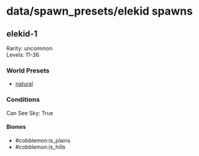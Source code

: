 # data/spawn_presets/elekid spawns  
  
## elekid-1  
Rarity: uncommon  
Levels: 11-36  
  
### World Presets  
* [natural](data/spawn_data/natural.md)  
  
### Conditions  
Can See Sky: True  
  
#### Biomes  
  * #cobblemon:is_plains
  * #cobblemon:is_hills
  
